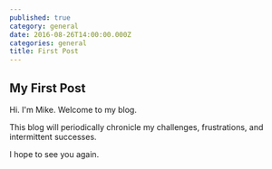 ```yaml
---
published: true
category: general
date: 2016-08-26T14:00:00.000Z
categories: general
title: First Post
---
```

## My First Post

Hi. I'm Mike. Welcome to my blog.

This blog will periodically chronicle my challenges, frustrations, and intermittent successes.

I hope to see you again.
